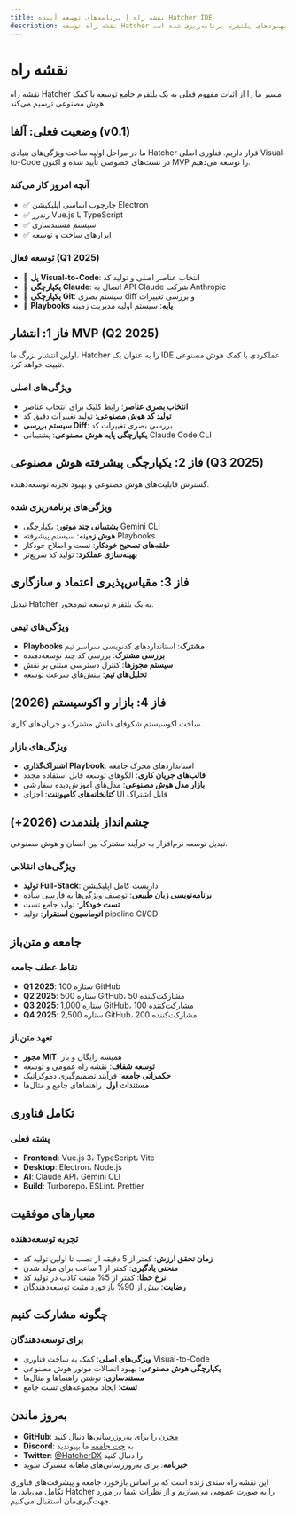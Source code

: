 ```yaml
---
title: نقشه راه | برنامه‌های توسعه آینده Hatcher IDE
description: نقشه راه توسعه Hatcher و ویژگی‌های آتی را کشف کنید. ببینید چه چیزی برای توسعه با کمک هوش مصنوعی، ادغام‌های جدید و بهبودهای پلتفرم برنامه‌ریزی شده است.
---
```


# نقشه راه

نقشه راه Hatcher مسیر ما را از اثبات مفهوم فعلی به یک پلتفرم جامع توسعه با کمک هوش مصنوعی ترسیم می‌کند.

## وضعیت فعلی: آلفا (v0.1)

ما در مراحل اولیه ساخت ویژگی‌های بنیادی Hatcher قرار داریم. فناوری اصلی Visual-to-Code در تست‌های خصوصی تأیید شده و اکنون MVP را توسعه می‌دهیم.

### آنچه امروز کار می‌کند

- ✅ چارچوب اساسی اپلیکیشن Electron
- ✅ رندرر Vue.js با TypeScript
- ✅ سیستم مستندسازی
- ✅ ابزارهای ساخت و توسعه

### توسعه فعال (Q1 2025)

- 🔄 **پل Visual-to-Code**: انتخاب عناصر اصلی و تولید کد
- 🔄 **یکپارچگی Claude**: اتصال به API Claude شرکت Anthropic
- 🔄 **یکپارچگی Git**: سیستم بصری diff و بررسی تغییرات
- 🔄 **Playbooks پایه**: سیستم اولیه مدیریت زمینه

## فاز 1: انتشار MVP (Q2 2025)

اولین انتشار بزرگ ما، Hatcher را به عنوان یک IDE عملکردی با کمک هوش مصنوعی تثبیت خواهد کرد.

### ویژگی‌های اصلی

- **انتخاب بصری عناصر**: رابط کلیک برای انتخاب عناصر
- **تولید کد هوش مصنوعی**: تولید تغییرات دقیق کد
- **سیستم بررسی Diff**: بررسی بصری تغییرات کد
- **یکپارچگی پایه هوش مصنوعی**: پشتیبانی Claude Code CLI

## فاز 2: یکپارچگی پیشرفته هوش مصنوعی (Q3 2025)

گسترش قابلیت‌های هوش مصنوعی و بهبود تجربه توسعه‌دهنده.

### ویژگی‌های برنامه‌ریزی شده

- **پشتیبانی چند موتور**: یکپارچگی Gemini CLI
- **هوش زمینه**: سیستم پیشرفته Playbooks
- **حلقه‌های تصحیح خودکار**: تست و اصلاح خودکار
- **بهینه‌سازی عملکرد**: تولید کد سریع‌تر

## فاز 3: مقیاس‌پذیری اعتماد و سازگاری

تبدیل Hatcher به یک پلتفرم توسعه تیم‌محور.

### ویژگی‌های تیمی

- **Playbooks مشترک**: استانداردهای کدنویسی سراسر تیم
- **بررسی مشترک**: بررسی کد چند توسعه‌دهنده
- **سیستم مجوزها**: کنترل دسترسی مبتنی بر نقش
- **تحلیل‌های تیم**: بینش‌های سرعت توسعه

## فاز 4: بازار و اکوسیستم (2026)

ساخت اکوسیستم شکوفای دانش مشترک و جریان‌های کاری.

### ویژگی‌های بازار

- **اشتراک‌گذاری Playbook**: استانداردهای محرک جامعه
- **قالب‌های جریان کاری**: الگوهای توسعه قابل استفاده مجدد
- **بازار مدل هوش مصنوعی**: مدل‌های آموزش‌دیده سفارشی
- **کتابخانه‌های کامپوننت**: اجزای UI قابل اشتراک

## چشم‌انداز بلندمدت (2026+)

تبدیل توسعه نرم‌افزار به فرآیند مشترک بین انسان و هوش مصنوعی.

### ویژگی‌های انقلابی

- **تولید Full-Stack**: داربست کامل اپلیکیشن
- **برنامه‌نویسی زبان طبیعی**: توصیف ویژگی‌ها به فارسی ساده
- **تست خودکار**: تولید جامع تست
- **اتوماسیون استقرار**: تولید pipeline CI/CD

## جامعه و متن‌باز

### نقاط عطف جامعه

- **Q1 2025**: 100 ستاره GitHub
- **Q2 2025**: 500 ستاره GitHub، 50 مشارکت‌کننده
- **Q3 2025**: 1,000 ستاره GitHub، 100 مشارکت‌کننده
- **Q4 2025**: 2,500 ستاره GitHub، 200 مشارکت‌کننده

### تعهد متن‌باز

- **مجوز MIT**: همیشه رایگان و باز
- **توسعه شفاف**: نقشه راه عمومی و توسعه
- **حکمرانی جامعه**: فرآیند تصمیم‌گیری دموکراتیک
- **مستندات اول**: راهنماهای جامع و مثال‌ها

## تکامل فناوری

### پشته فعلی

- **Frontend**: Vue.js 3، TypeScript، Vite
- **Desktop**: Electron، Node.js
- **AI**: Claude API، Gemini CLI
- **Build**: Turborepo، ESLint، Prettier

## معیارهای موفقیت

### تجربه توسعه‌دهنده

- **زمان تحقق ارزش**: کمتر از 5 دقیقه از نصب تا اولین تولید کد
- **منحنی یادگیری**: کمتر از 1 ساعت برای مولد شدن
- **نرخ خطا**: کمتر از 5% مثبت کاذب در تولید کد
- **رضایت**: بیش از 90% بازخورد مثبت توسعه‌دهندگان

## چگونه مشارکت کنیم

### برای توسعه‌دهندگان

- **ویژگی‌های اصلی**: کمک به ساخت فناوری Visual-to-Code
- **یکپارچگی هوش مصنوعی**: بهبود اتصالات موتور هوش مصنوعی
- **مستندسازی**: نوشتن راهنماها و مثال‌ها
- **تست**: ایجاد مجموعه‌های تست جامع

## به‌روز ماندن

- **GitHub**: [مخزن](https://github.com/HatcherDX/dx-engine) را برای به‌روزرسانی‌ها دنبال کنید
- **Discord**: به [چت جامعه](https://discord.gg/hatcher) ما بپیوندید
- **Twitter**: [@HatcherDX](https://twitter.com/HatcherDX) را دنبال کنید
- **خبرنامه**: برای به‌روزرسانی‌های ماهانه مشترک شوید

این نقشه راه سندی زنده است که بر اساس بازخورد جامعه و پیشرفت‌های فناوری تکامل می‌یابد. ما Hatcher را به صورت عمومی می‌سازیم و از نظرات شما در مورد جهت‌گیری‌مان استقبال می‌کنیم.
